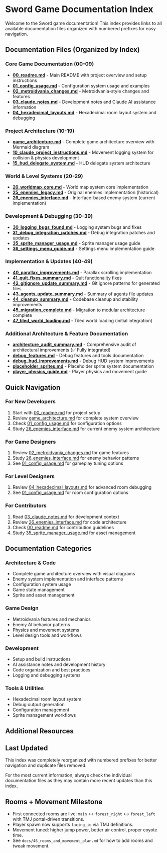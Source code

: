 # Sword Game Documentation Index

Welcome to the Sword game documentation! This index provides links to all available documentation files organized with numbered prefixes for easy navigation.

## Documentation Files (Organized by Index)

### Core Game Documentation (00-09)
- **[00_readme.md](00_readme.md)** - Main README with project overview and setup instructions
- **[01_config_usage.md](01_config_usage.md)** - Configuration system usage and examples
- **[02_metroidvania_changes.md](02_metroidvania_changes.md)** - Metroidvania-style changes and features
- **[03_claude_notes.md](03_claude_notes.md)** - Development notes and Claude AI assistance information
- **[04_hexadecimal_layouts.md](04_hexadecimal_layouts.md)** - Hexadecimal room layout system and debugging

### Project Architecture (10-19)
- **[game_architecture.md](game_architecture.md)** - Complete game architecture overview with Mermaid diagram
- **[10_claude_project_instructions.md](10_claude_project_instructions.md)** - Movement logging system for collision & physics development
- **[15_hud_delegate_system.md](15_hud_delegate_system.md)** - HUD delegate system architecture

### World & Level Systems (20-29)
- **[20_worldmap_core.md](20_worldmap_core.md)** - World map system core implementation
- **[25_enemies_legacy.md](25_enemies_legacy.md)** - Original enemies implementation (historical)
- **[26_enemies_interface.md](26_enemies_interface.md)** - Interface-based enemy system (current implementation)

### Development & Debugging (30-39)
- **[30_logging_bugs_found.md](30_logging_bugs_found.md)** - Logging system bugs and fixes
- **[31_debug_integration_patches.md](31_debug_integration_patches.md)** - Debug integration patches and updates
- **[35_sprite_manager_usage.md](35_sprite_manager_usage.md)** - Sprite manager usage guide
- **[36_settings_menu_guide.md](36_settings_menu_guide.md)** - Settings menu implementation guide

### Implementation & Updates (40-49)
- **[40_parallax_improvements.md](40_parallax_improvements.md)** - Parallax scrolling implementation
- **[41_quit_fixes_summary.md](41_quit_fixes_summary.md)** - Quit functionality fixes
- **[42_gitignore_update_summary.md](42_gitignore_update_summary.md)** - Git ignore patterns for generated files
- **[43_agents_update_summary.md](43_agents_update_summary.md)** - Summary of agents file updates
- **[44_cleanup_summary.md](44_cleanup_summary.md)** - Codebase cleanup and stability improvements
- **[45_migration_complete.md](45_migration_complete.md)** - Migration to modular architecture complete
- **[47_tiled_world_loading.md](47_tiled_world_loading.md)** - Tiled world loading (initial integration)

### Additional Architecture & Feature Documentation
- **[architecture_audit_summary.md](architecture_audit_summary.md)** - Comprehensive audit of architectural improvements (✅ Fully integrated)
- **[debug_features.md](debug_features.md)** - Debug features and tools documentation
- **[debug_hud_improvements.md](debug_hud_improvements.md)** - Debug HUD system improvements
- **[placeholder_sprites.md](placeholder_sprites.md)** - Placeholder sprite system documentation
- **[player_physics_guide.md](player_physics_guide.md)** - Player physics and movement guide

## Quick Navigation

### For New Developers
1. Start with [00_readme.md](00_readme.md) for project setup
2. Review [game_architecture.md](game_architecture.md) for complete system overview
3. Check [01_config_usage.md](01_config_usage.md) for configuration options
4. Study [26_enemies_interface.md](26_enemies_interface.md) for current enemy system architecture

### For Game Designers
1. Review [02_metroidvania_changes.md](02_metroidvania_changes.md) for game features
2. Study [26_enemies_interface.md](26_enemies_interface.md) for enemy behavior patterns
3. See [01_config_usage.md](01_config_usage.md) for gameplay tuning options

### For Level Designers
1. Review [04_hexadecimal_layouts.md](04_hexadecimal_layouts.md) for advanced room debugging
2. See [01_config_usage.md](01_config_usage.md) for room configuration options

### For Contributors
1. Read [03_claude_notes.md](03_claude_notes.md) for development context
2. Review [26_enemies_interface.md](26_enemies_interface.md) for code architecture
3. Check [00_readme.md](00_readme.md) for contribution guidelines
4. Study [35_sprite_manager_usage.md](35_sprite_manager_usage.md) for asset management

## Documentation Categories

### Architecture & Code
- Complete game architecture overview with visual diagrams
- Enemy system implementation and interface patterns
- Configuration system usage
- Game state management
- Sprite and asset management

### Game Design
- Metroidvania features and mechanics
- Enemy AI behavior patterns
- Physics and movement systems
- Level design tools and workflows

### Development
- Setup and build instructions
- AI assistance notes and development history
- Code organization and best practices
- Logging and debugging systems

### Tools & Utilities
- Hexadecimal room layout system
- Debug output generation
- Configuration management
- Sprite management workflows

## Additional Resources

## Last Updated
This index was completely reorganized with numbered prefixes for better navigation and duplicate files removed.

For the most current information, always check the individual documentation files as they may contain more recent updates than this index.

## Rooms + Movement Milestone

- First connected rooms are live: `main` ↔ `forest_right` ↔ `forest_left` with TMJ portal-driven transitions.
- Player spawn now supports `facing_id` via TMJ definitions.
- Movement tuned: higher jump power, better air control, proper coyote time.
- See `docs/46_rooms_and_movement_plan.md` for how to add rooms and tweak movement.